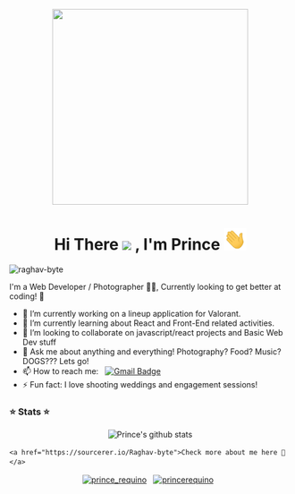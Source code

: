 <p align="Center" ><img src="https://camo.githubusercontent.com/3b7c592ede97b6138ffd4b1cc1541c2f3b11fd39/687474703a2f2f33312e6d656469612e74756d626c722e636f6d2f31376665613932306666333665663466356238373764353231366137616164392f74756d626c725f6d6f39786a65387a5a34317163626975666f315f313238302e676966" height="350px" width ="350px"></p>


<h1 align="Center">  Hi There <img src="https://media.giphy.com/media/WUlplcMpOCEmTGBtBW/giphy.gif" width="40px"> , I'm Prince <img src="https://raw.githubusercontent.com/ABSphreak/ABSphreak/master/gifs/Hi.gif" width="40px" /> </h1>
<p align="left"> <img src="https://komarev.com/ghpvc/?username=raghav-byte" alt="raghav-byte" /> </p>

I'm a Web Developer / Photographer  👨‍💻, Currently looking to get better at coding! 👨‍

- 🔭 I’m currently working on a lineup application for Valorant.
- 🌱 I’m currently learning about React and Front-End related activities.
- 👯 I’m looking to collaborate on javascript/react projects and Basic Web Dev stuff
- 💬 Ask me about anything and everything! Photography? Food? Music? DOGS??? Lets go!
- 📫 How to reach me: &nbsp;&nbsp;[![Gmail Badge](https://img.shields.io/badge/-Gmail-c14438?style=flat-square&logo=Gmail&logoColor=white&link=mailto:requinocp@gmail.com)](mailto:requinocp@gmail.com)
- ⚡ Fun fact: I love shooting weddings and engagement sessions! 


### ⭐️ Stats ⭐️
<p align="center" >
<img alt="Prince's github stats" src="https://github-readme-stats.vercel.app/api?username=princerequino&show_icons=true&theme=merko"  > </p>

`<a href="https://sourcerer.io/Raghav-byte">Check more about me here 🌟 </a> `

<p align="center">
<a href="https://www.linkedin.com/in/princerequino/" target="_blank"><img align="center" src="https://cdn.jsdelivr.net/npm/simple-icons@3.1.0/icons/linkedin.svg" alt="prince_requino" height="25" width="25" /></a>&nbsp;&nbsp;
<a href="https://instagram.com/princerequino" target="_blank"><img align="center" src="https://cdn.jsdelivr.net/npm/simple-icons@3.0.1/icons/instagram.svg" alt="princerequino" height="25" width="25" /></a>&nbsp;&nbsp;
</p>



